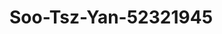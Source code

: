 # Soo-Tsz-Yan-52321945
<!DOCTYPE html>
<html lang="en">
  <head>
    <meta charset="UTF-8">
    <meta name="viewport" content="width=device-width, initial-scale=1.0">
    <title>Hong Kong</title>
    <style>
    /* CSS for the banner */
    .banner {
      background-color: lightblue;
      color: white;
      padding: 20px;
      text-align: center;
    }
    
    .town-name {
      font-size: 30px;
      font-weight: bold;
    }
    
    .founding-date {
      font-size: 15px;
    }
    
    .slogan {
      font-size: 22px;
      margin-top: 10px;
    }
    /* Title color */
    h2.one {
      border-style: solid;
      border-width: 5px;
      border-color: green;
    }
    h2.two {
      border-style: solid;
      border-width: 5px;
      border-color: tomato;
    }
    h2.three {
      border-style: solid;
      border-width: 5px;
      border-color: lightblue;
    }
    h2.four {
      border-style: solid;
      border-width: 5px;
      border-color: #A08887;
    }
    /* title style type */
    ul.a {
      list-style-type: circle;
    }
    ul.b{
      list-style-type: square;
    }
    .navbar{
      background: #0F5064; font-family:calibri; padding-top:40px; padding-right: 15px; padding-left: 15px; padding-bottom: 40px;
    }
    .navdiv{
      display:flex; aglin-items: center; justif-content: space-between;
    }
    .logo a{
      font-size: 20px; font-weight: 300; color: white;
    }
    <br>
    li{
      list-style: none; dispay: inline-block;
    }
    li a{
      color: white; font-size: 5px; font-weight: bold; margin-right: 10;
    }
       /* CSS for the experience */
    .widget {
      background-color: #fff;
      border: 3px solid #ccc;
      border-radius: 5px;
      padding: 20px;
      margin-bottom: 20px;
    }
    .widget2 {
      background-color: #fff;
      border: 5px solid #B7B7BD;
      border-radius: 5px;
      padding: 20px;
      margin-bottom: 20px;
    }
        .widget3 {
      background-color: #DDD0C8;
      border: 5px solid #8C736F;
      border-radius: 5px;
      padding: 20px;
      margin-bottom: 20px;
    }
    </style>
  </head>
<body style="background-color:lightyellow;">
 
<h1 style="font-family:verdana; text-align:center;">Hong Kong</h1>

<div class="banner">
    <h1 class="town-name">Hong Kong</h1>
    <p class="founding-date">Founding Date: 1842.08.29</p>
    <p class="slogan">Creating Future Possibilities</p>
</div>
<br>
<nav class="navbar">
  <div class="navdiv">
    <div class="logo">
      <li><a href="#C1"><b>About Hong Kong</b></a></li>
      <li><a href="#C2"><b>History of Hong Kong</b></a></li>
      <li><a href="#C3"><b>3 bucket list in Hong Kong</b></a></li>
      <li><a href="#C4"><b>Cuisine in Hong Kong</b></a></li></div>
</nav>
<br>
        <iframe src="https://www.openstreetmap.org/export/embed.html?bbox=113.825,22.153,114.465,22.566&amp;layer=mapnik" width="550" height="250" frameborder="0" scrolling="no"></iframe>
    </div>
<br>
<div class="widget">
<h2 id="C1"; class="one"; style="text-align:center; font-size: 20px">About Hong Kong</h2>
<img alt="night view_hong kong" src="night view_hong kong.jpeg"/ width="600" height="400">

<p>Hong Kong, is a city and a special administrative region China. 
<br>
With <b>7.4 million</b> residents of various nationlities in 1,104 square kilometre territority.
<br>
Hong Kong is bascially formed by 3 islands, wich are <b>Hong Kong island, Kowloon, and New Territories.
</p>
</div>

<h2 id="C2"; class="two"; style="text-align:center; font-size: 20px">History of Hong Kong</h2>
<p>The region of Hong Kong has been inhabited since <b>the Old Stone Age</b>, later becoming
  part og the Cinese Empire with its loose incorpration into <b>the Qin dynasty</b>. Starting 
  out as a farming fishing village and salt production site, it became an important free port
  and eventually a major international financail center.
  <br>
  <br>Hong Kong was established as <b>a colony of the British Empire after the Qing dynasty ceded 
  Hong Kong Island in 1841-1842</b> as a consequence of the losing the First Opium War.
  <br>
  <br>The colony expanded to the Kowloon Peninsula in 1860 and was futher extended when 
  the United Kingdom obtained a 99-year lease of the New Territories in 1988.
  <br>
  <br>The whole territory as tranferred from the United Kingdom to China in 1997. Hong Kong 
  maintains separate governing an economic systems from that of mainland China under the 
  prociple of <b>"one country, two systems"</b>.
  <br>
  <br>Origially a sparsely populated area of farming and fishing villages, the territory is 
  now one of the world's most significant financial centres and commercial ports. Hong Kong
  is <b><i>the world's fourth-ranked gloabl financial centre, ninth-largest exporter, and 
  eighth-largest importer</b></i>.
<br>
  <img alt="Old Victoria Habour in Hong Kong" src="Old Victoria Habour in Hong Kong.jpeg"/ width="700" height="500">
  <p><q>Victoria Harbour: A history of Hong Kong famous history waterway</q></p>
  <pre><a href="https://hk.history.museum/en/web/mh/index.html">You can click on here for more information about Hong Kong's history.</a>
</p>

<div class="widget2">
<h2 id="C3"; class="three"; style="text-align:center; font-size: 20px">3 bucket list in Hong Kong</h2>
<p>Hong Kong is packed with many wounderful attractions, so it's easy for visitors to feel 
  overwhelmed - that's why we've put togeter a list of must-visit landmarks and sightseeing 
  spots that will let you make the most of your trip.
  <br>From places to view Hong Kong's iconic skyline to exploring historic land marks aanf 
  the city's best museums, this guide will make you fall in love with Hong Kong.
</p>

<ul class="a">
  <li><h2 style=”font-family:verdana;”>Hong Kong Disland</li>
  <img alt="hong-kong-disneyland-1920x1080" src="hong-kong-disneyland-1920x1080.jpg"/ width="700" height="500">

  <p>You can find the happiest place on Earth right here in Hong Kong. From kid-friendly 
    attractions at <b>Fantasyland and dazzling parade down Main Street, USA, to highoctane 
    thrills at Tomorrowland and music-filled performances at Adventureland</b>, there's plenty 
    of magical fun to be had.</p>
    <pre><a href="https://www.hongkongdisneyland.com/zh-hk/">Here is the offical website of Hong Kong Disneyland.</a>
  
  <li><h2 style=”font-family:verdana;”>Hong Kong Space Museum</li>
  <img alt="Hong Kong Space museum" src="Hong Kong Space museum.jpeg"/ width="700" height="500">

  <p>It's hard to miss this <b>egg-shaped dome</b> on the Tsim Sha Tsui waterfront. 
    The theatre dome makes up half of the Hong Kong Space Museum, along two permanent 
    exhibitions: Hall of the Cosmos and the Hall of Space Exploration. 
  <br>Visitors can enjoy documentary screeningunder the curved ceiling of the planetarium, 
    or head over to the main museum and discover plenty of action and gadgetry for space 
    and science anthusiasts.</p>
    <pre><a href="https://hk.space.museum/en/web/spm/home.html">Here is the offical website of Hong Kong Space Museum.</a>
  
  <li><h2 style=”font-family:verdana;”>M+ Museum</li>
  <img alt="M+ museum" src="M+ museum.png"/ width="700" height="500">

  <p>Clad with a large harbour-facing LEDscreen, this waterfront museum is a must-visit for 
    art lovers. Inside, the building houses numerous galleries with exhibits that cover themes 
    of architecture and design, post-war art, conceptual art, installation art, multimedia works 
    and more. 
  <br>Aside from exhibitions, visitors can also enjoy public facilities and spaces including shops, 
    restaurants, the M+ cinema, and a beautiful rooftop garden offering expansive views of Victoria 
    Harbour and the city's skline.</p>
    <pre><a href="https://www.mplus.org.hk/en/">Here is the offical website of Hong Kong M+ Museum.</a>
</div>

<div class="widget3">
<h2 id="C4"; class="four"; style="text-align:center; font-size: 20px">Cuisine in Hong Kong</h2>

<p>Hong Kong cuisine is mainly influenced by Cantonese cuisine, European cuisines and non-Cantonese
  Chinese cuisines, due to Hong Kong's past as a British colony and a lon history of being an 
  internationalport of commerce. Complex combinations and international gourmet expertise have 
  given Hong Kong the labels of <i>"Gourmet Paradise"</i> and <i>"World's Fair of Food"</i>.</p>
<ul class="b">
  <li><h2 style=”font-family:verdana;”>Egg Tart</li>
<img alt="egg tart" src="egg tart.jpeg"/ width="700" height="500">
<p>Made of <b>an outer pastry crust filled with egg custed</b></p>
<pre>There are two distinct varietis of egg tarts: the shortcrust egg tart, and the puff pastry egg 
  tart. Both are equally as good, but we thik the classic will always be the chortcrust pastry egg 
  tart.
<pre>The best egg tart in Hong Kong:
  <a href="https://www.facebook.com/pages/%E7%94%9F%E5%91%BD%E7%89%A9/137039293026013">Life barkery</a>
  <a href="https://www.taoheung.com.hk/en/brands/tai_cheong/index.html">Tai Cheong Barkery</a>
  <a href="https://www.lordstow.com/franchises-asia/hong-kong/">Lord Stow's Barkery</a>
  

  <li><h2 style=”font-family:verdana;”>Pineapple Buns</li>
<img alt="pineapple bun" src="pineapple bun.jpeg"/ width="700" height="500">
<p>Made of <b>sugar, eggs, flr, and lard</b></p>
<pre>Although it calls 'pineapple bun', it does not contain pineapple.
  <br>It is one of the famous and poplular bun in Hong Kong.
  <br>Mostly served in bakeries and cha chann tengs, the pineapple bun is a soft, fluffy roll 
  blanketed in a crumbly, sweet craquelin-esque top.
<pre>Recommed Pineapple buns in Hong Kong:
  <a href="https://www.openrice.com/en/hongkong/r-cheung-hing-coffee-shop-happy-valley-hong-kong-style-noodles-rice-noodles-r346">Cheung Hin Coffe Shop</a>
  <a href="https://www.openrice.com/en/hongkong/r-hong-lin-restaurant-prince-edward-hong-kong-style-r13580">Hong Lin Restaurant</a>
  <a href="https://www.openrice.com/en/hongkong/r-kam-fung-restaurant-wan-chai-hong-kong-style-r1549">Kam Fung Restaurant</a>
 
  <li><h2 style=”font-family:verdana;”>Milk Tea</li>
<img alt="milk tea" src="milk tea.jpeg"/ width="700" height="500">
<p>Made of <b>any tea drink that has milk added</b></p>
<pre>Hong Kong-style milk tea is completely different from other Asoan milk teas and dare we say 
  its a league of its own. The key feature of Hong Kong milk tea is tat a sackcloth bag is used
  to filter the tea leaves.
<pre>Recommeded milk tea in Hong Kong:
  <a href="https://www.timeout.com/hong-kong/restaurants/chung-kee-cafe">Chung Kee Cafe</a>
  <a href="https://www.timeout.com/hong-kong/restaurants/wah-nam-bing-sutt">Wah Nam Bing Sutt</a>
  <a href="https://www.timeout.com/hong-kong/restaurants/lan-fong-yuen-central">Lan Fong Yuen Central</a>

  <li><h2 style=”font-family:verdana;”>Tofu Dessert</li>
<img alt="tofu dessert" src="tofu dessert.jpeg"/ width="700" height="500">
<p>Made of <b>soy milk, water, and sugar</b></p>
<p>This dessert is smooth like the best panna cotta and slides onto your tongue effortlessly.
  Tasting only of soybeans, the pudding is the perfect vessel for the light syrup and crunchy red 
  sugar crystals often offered by tofu dessert ventors.</p>
<pre>Te best tofu dessert in Hong Kong:
  <a href="https://www.openrice.com/en/hongkong/r-%E4%BA%9E%E5%A9%86%E8%B1%86%E8%85%90%E8%8A%B1-tai-po-hong-kong-style-sweet-soup-r26081">Granny's Tofu Pudding</a>
  <a href="https://www.openrice.com/zh/hongkong/r-%E5%85%AC%E5%92%8C%E8%8D%B3%E5%93%81%E5%BB%A0-%E6%B7%B1%E6%B0%B4%E5%9F%97-%E6%B8%AF%E5%BC%8F-%E4%B8%AD%E5%BC%8F%E7%B3%96%E6%B0%B4-r1754">Kung Wo Beancurd Factory</a>
  <a href="https://www.openrice.com/zh/hongkong/restaurants?what=%E4%BA%9E%E7%8E%89%E8%B1%86%E8%85%90%E8%8A%B1">Ah Yuk Tofu Pudding</a>
<pre>
<p style=font-size: 100px;><a href="https://www.hongkongfoodietours.com/19-must-eat-foods-in-hong-kong/">To find more cuisine in Hong Kong!!</a></p>
</div>
</body>
</html>
